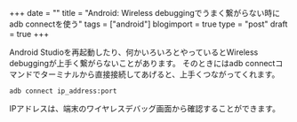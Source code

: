 +++
date = ""
title = "Android: Wireless debuggingでうまく繋がらない時にadb connectを使う"
tags = ["android"]
blogimport = true
type = "post"
draft = true
+++

Android Studioを再起動したり、何かいろいろとやっているとWireless debuggingが上手く繋がらないことがあります。
そのときにはadb connectコマンドでターミナルから直接接続してあげると、上手くつながってくれます。


```text
adb connect ip_address:port
```

IPアドレスは、端末のワイヤレスデバッグ画面から確認することができます。

